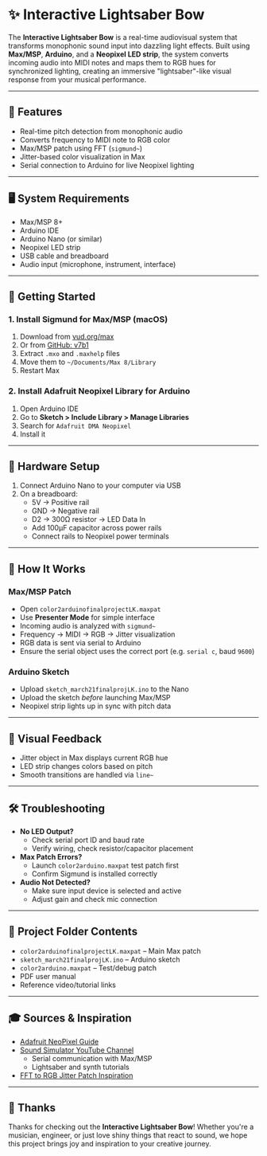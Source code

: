 # ✨ Interactive Lightsaber Bow

The **Interactive Lightsaber Bow** is a real-time audiovisual system that transforms monophonic sound input into dazzling light effects. Built using **Max/MSP**, **Arduino**, and a **Neopixel LED strip**, the system converts incoming audio into MIDI notes and maps them to RGB hues for synchronized lighting, creating an immersive "lightsaber"-like visual response from your musical performance.

---

## 🔧 Features

- Real-time pitch detection from monophonic audio
- Converts frequency to MIDI note to RGB color
- Max/MSP patch using FFT (`sigmund~`)
- Jitter-based color visualization in Max
- Serial connection to Arduino for live Neopixel lighting

---

## 🖥️ System Requirements

- Max/MSP 8+
- Arduino IDE
- Arduino Nano (or similar)
- Neopixel LED strip
- USB cable and breadboard
- Audio input (microphone, instrument, interface)

---

## 🚀 Getting Started

### 1. Install Sigmund for Max/MSP (macOS)

1. Download from [vud.org/max](http://vud.org/max/)
2. Or from [GitHub: v7b1](https://github.com/v7b1/)
3. Extract `.mxo` and `.maxhelp` files
4. Move them to `~/Documents/Max 8/Library`
5. Restart Max

### 2. Install Adafruit Neopixel Library for Arduino

1. Open Arduino IDE
2. Go to **Sketch > Include Library > Manage Libraries**
3. Search for `Adafruit DMA Neopixel`
4. Install it

---

## 🔌 Hardware Setup

1. Connect Arduino Nano to your computer via USB
2. On a breadboard:
    - 5V → Positive rail
    - GND → Negative rail
    - D2 → 300Ω resistor → LED Data In
    - Add 100μF capacitor across power rails
    - Connect rails to Neopixel power terminals

---

## 🧠 How It Works

### Max/MSP Patch

- Open `color2arduinofinalprojectLK.maxpat`
- Use **Presenter Mode** for simple interface
- Incoming audio is analyzed with `sigmund~`
- Frequency → MIDI → RGB → Jitter visualization
- RGB data is sent via serial to Arduino
- Ensure the serial object uses the correct port (e.g. `serial c`, baud `9600`)

### Arduino Sketch

- Upload `sketch_march21finalprojLK.ino` to the Nano
- Upload the sketch *before* launching Max/MSP
- Neopixel strip lights up in sync with pitch data

---

## 🎨 Visual Feedback

- Jitter object in Max displays current RGB hue
- LED strip changes colors based on pitch
- Smooth transitions are handled via `line~`

---

## 🛠 Troubleshooting

- **No LED Output?**
  - Check serial port ID and baud rate
  - Verify wiring, check resistor/capacitor placement
- **Max Patch Errors?**
  - Launch `color2arduino.maxpat` test patch first
  - Confirm Sigmund is installed correctly
- **Audio Not Detected?**
  - Make sure input device is selected and active
  - Adjust gain and check mic connection

---

## 📁 Project Folder Contents

- `color2arduinofinalprojectLK.maxpat` – Main Max patch
- `sketch_march21finalprojLK.ino` – Arduino sketch
- `color2arduino.maxpat` – Test/debug patch
- PDF user manual
- Reference video/tutorial links

---

## 🎓 Sources & Inspiration

- [Adafruit NeoPixel Guide](https://learn.adafruit.com/adafruit-neopixel-uberguide)
- [Sound Simulator YouTube Channel](https://www.youtube.com/@SoundSimulator)
    - Serial communication with Max/MSP
    - Lightsaber and synth tutorials
- [FFT to RGB Jitter Patch Inspiration](https://www.youtube.com/watch?v=WPj-clNbvfk)

---

## 🙏 Thanks

Thanks for checking out the **Interactive Lightsaber Bow**! Whether you're a musician, engineer, or just love shiny things that react to sound, we hope this project brings joy and inspiration to your creative journey.
